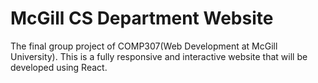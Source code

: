 # McGill CS Department Website 
The final group project of COMP307(Web Development at McGill University). 
This is a fully responsive and interactive website that will be developed using React. 